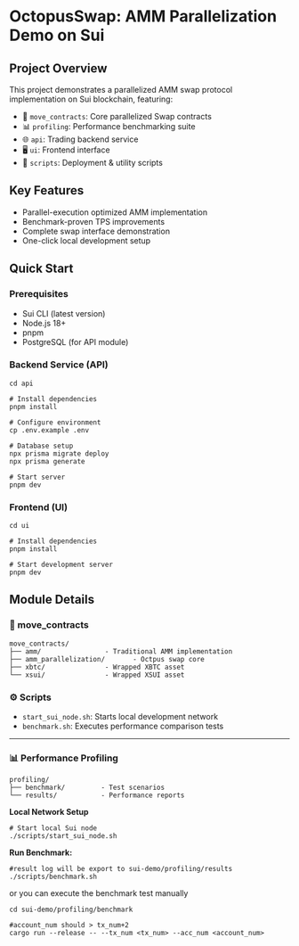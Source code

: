 # OctopusSwap: AMM Parallelization Demo on Sui

## Project Overview

This project demonstrates a parallelized AMM swap protocol implementation on Sui blockchain, featuring:

- 🦑 `move_contracts`: Core parallelized Swap contracts
- 📊 `profiling`: Performance benchmarking suite
- 🌐 `api`: Trading backend service
- 🖥️ `ui`: Frontend interface
- 🚀 `scripts`: Deployment & utility scripts

## Key Features

- Parallel-execution optimized AMM implementation
- Benchmark-proven TPS improvements
- Complete swap interface demonstration
- One-click local development setup


## Quick Start

### Prerequisites

- Sui CLI (latest version)
- Node.js 18+
- pnpm
- PostgreSQL (for API module)


### Backend Service (API)

```shell
cd api

# Install dependencies
pnpm install

# Configure environment
cp .env.example .env

# Database setup
npx prisma migrate deploy
npx prisma generate

# Start server
pnpm dev
```

### Frontend (UI)

```shell
cd ui

# Install dependencies
pnpm install

# Start development server
pnpm dev
```


## Module Details

### 📁 move_contracts

```
move_contracts/
├── amm/                - Traditional AMM implementation
├── amm_parallelization/       - Octpus swap core
├── xbtc/               - Wrapped XBTC asset
└── xsui/               - Wrapped XSUI asset
```

### ⚙️ Scripts

- `start_sui_node.sh`: Starts local development network
- `benchmark.sh`: Executes performance comparison tests

------


### 📊 Performance Profiling

```
profiling/
├── benchmark/         - Test scenarios
└── results/           - Performance reports
```


**Local Network Setup**
```shell
# Start local Sui node
./scripts/start_sui_node.sh
```

**Run Benchmark:**

```shell
#result log will be export to sui-demo/profiling/results
./scripts/benchmark.sh 
```

or you can execute the benchmark test manually
```shell
cd sui-demo/profiling/benchmark

#account_num should > tx_num+2
cargo run --release -- --tx_num <tx_num> --acc_num <account_num> 
```




